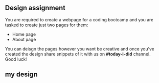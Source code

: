 ## Design assignment 

You are required to create a webpage for a coding bootcamp and you are tasked to create just two pages for them:
* Home page
* About page

You can deisgn the pages however you want be creative and once you've created the design share snippets of it with us on **#today-i-did** channel. Good luck!

## my design
 